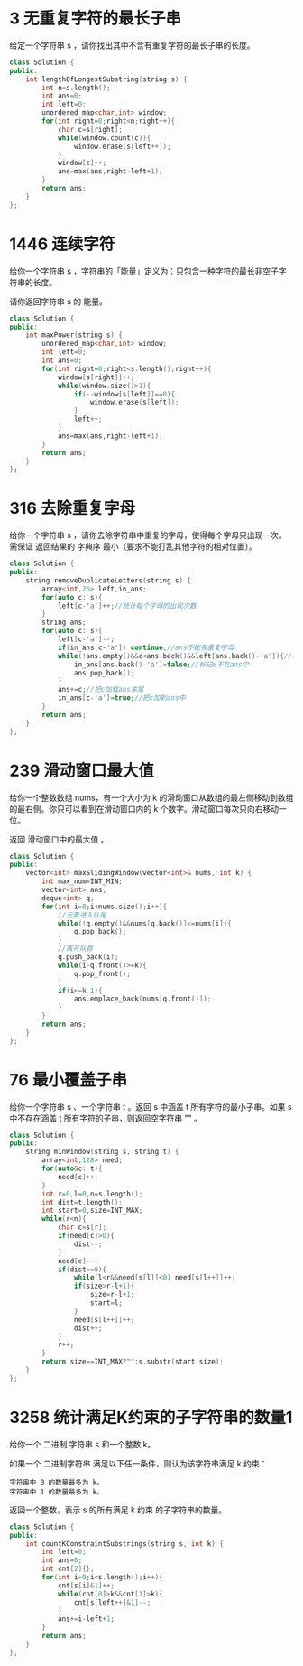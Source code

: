 # 3 无重复字符的最长子串

给定一个字符串 s ，请你找出其中不含有重复字符的最长子串的长度。

```cpp
class Solution {
public:
    int lengthOfLongestSubstring(string s) {
        int n=s.length();
        int ans=0;
        int left=0;
        unordered_map<char,int> window;
        for(int right=0;right<n;right++){
            char c=s[right];
            while(window.count(c)){
                window.erase(s[left++]);
            }
            window[c]++;
            ans=max(ans,right-left+1);
        }
        return ans;
    }
};
```

# 1446 连续字符

给你一个字符串 s ，字符串的「能量」定义为：只包含一种字符的最长非空子字符串的长度。

请你返回字符串 s 的 能量。

```cpp 
class Solution {
public:
    int maxPower(string s) {
        unordered_map<char,int> window;
        int left=0;
        int ans=0;
        for(int right=0;right<s.length();right++){
            window[s[right]]++;
            while(window.size()>1){
                if(--window[s[left]]==0){
                    window.erase(s[left]);
                }
                left++;
            }
            ans=max(ans,right-left+1);
        }
        return ans;
    }
};
```

# 316 去除重复字母

给你一个字符串 s ，请你去除字符串中重复的字母，使得每个字母只出现一次。需保证 返回结果的
字典序
最小（要求不能打乱其他字符的相对位置）。

```cpp 
class Solution {
public:
    string removeDuplicateLetters(string s) {
        array<int,26> left,in_ans;
        for(auto c: s){
            left[c-'a']++;//统计每个字母的出现次数
        }
        string ans;
        for(auto c: s){
            left[c-'a']--;
            if(in_ans[c-'a']) continue;//ans不能有重复字母
            while(!ans.empty()&&c<ans.back()&&left[ans.back()-'a']){//(x=ans.back())，如果c<x且右边还有x, 就可以把x去掉，因为后面可以重新把x加到ans中
                in_ans[ans.back()-'a']=false;//标记x不在ans中
                ans.pop_back();
            }
            ans+=c;//把c加载ans末尾
            in_ans[c-'a']=true;//把c加到ans中
        }
        return ans;
    }
};
```

# 239 滑动窗口最大值

给你一个整数数组 nums，有一个大小为 k 的滑动窗口从数组的最左侧移动到数组的最右侧。你只可以看到在滑动窗口内的 k 个数字。滑动窗口每次只向右移动一位。

返回 滑动窗口中的最大值 。

```cpp
class Solution {
public:
    vector<int> maxSlidingWindow(vector<int>& nums, int k) {
        int max_num=INT_MIN;
        vector<int> ans;
        deque<int> q;
        for(int i=0;i<nums.size();i++){
            //元素进入队尾
            while(!q.empty()&&nums[q.back()]<=nums[i]){
                q.pop_back();
            }
            //离开队首
            q.push_back(i);
            while(i-q.front()>=k){
                q.pop_front();
            }
            if(i>=k-1){
                ans.emplace_back(nums[q.front()]);
            }
        }
        return ans;
    }
};
```

# 76 最小覆盖子串

给你一个字符串 s 、一个字符串 t 。返回 s 中涵盖 t 所有字符的最小子串。如果 s 中不存在涵盖 t 所有字符的子串，则返回空字符串 "" 。

```cpp
class Solution {
public:
    string minWindow(string s, string t) {
        array<int,128> need;
        for(auto&c: t){
            need[c]++;
        }
        int r=0,l=0,n=s.length();
        int dist=t.length();
        int start=0,size=INT_MAX;
        while(r<n){
            char c=s[r];
            if(need[c]>0){
                dist--;
            }
            need[c]--;
            if(dist==0){
                while(l<r&&need[s[l]]<0) need[s[l++]]++;
                if(size>r-l+1){
                    size=r-l+1;
                    start=l;
                }
                need[s[l++]]++;
                dist++;
            }
            r++;
        }
        return size==INT_MAX?"":s.substr(start,size);
    }
};
```
# 3258 统计满足K约束的子字符串的数量1 
给你一个 二进制 字符串 s 和一个整数 k。

如果一个 二进制字符串 满足以下任一条件，则认为该字符串满足 k 约束：

    字符串中 0 的数量最多为 k。
    字符串中 1 的数量最多为 k。

返回一个整数，表示 s 的所有满足 k 约束 的子字符串的数量。

```cpp
class Solution {
public:
    int countKConstraintSubstrings(string s, int k) {
        int left=0;
        int ans=0;
        int cnt[2]{};
        for(int i=0;i<s.length();i++){
            cnt[s[i]&1]++;
            while(cnt[0]>k&&cnt[1]>k){
                cnt[s[left++]&1]--;
            }
            ans+=i-left+1;
        }
        return ans;
    }
};
```



